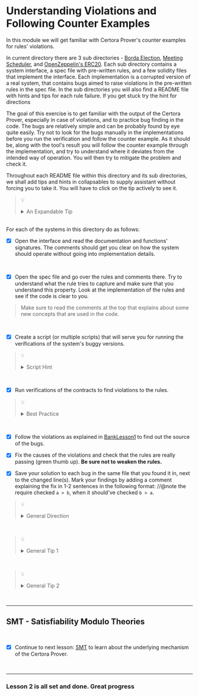 # Understanding Violations and Following Counter Examples

In this module we will get familiar with Certora Prover's counter examples for rules' violations.

In current directory there are 3 sub directories - [Borda Election](Borda), [Meeting Scheduler](MeetingScheduler), and [OpenZeppelin's ERC20](ERC20).
Each sub directory contains a system interface, a spec file with pre-written rules, and a few solidity files that implement the interface.
Each implementation is a corrupted version of a real system, that contains bugs aimed to raise violations in the pre-written rules in the spec file.
In the sub directories you will also find a README file with hints and tips for each rule failure. If you get stuck try the hint for directions

The goal of this exercise is to get familiar with the output of the Certora Prover, especially in case of violations, and to practice bug finding in the code.
The bugs are relatively simple and can be probably found by eye quite easily. Try not to look for the bugs manually in the implementations before you run the verification and follow the counter example. As it should be, along with the tool's result you will follow the counter example through the implementation, and try to understand where it deviates from the intended way of operation. You will then try to mitigate the problem and check it.

Throughout each README file within this directory and its sub directories, we shall add tips and hints in collapsables to supply assistant without forcing you to take it. You will have to click on the tip actively to see it.

> :bulb:
>
> <details>
>  <summary>An Expandable Tip</summary>
>  Always tip your waiters and waitresses.
> </details>

</br>
For each of the systems in this directory do as follows:

</br>

- [x] Open the interface and read the documentation and functions' signatures. The comments should get you clear on how the system should operate without going into implementation details.

</br>

- [x] Open the spec file and go over the rules and comments there. Try to understand what the rule tries to capture and make sure that you understand this property. Look at the implementation of the rules and see if the code is clear to you.

> Make sure to read the comments at the top that explains about some new concepts that are used in the code.

</br>

- [x] Create a script (or multiple scripts) that will serve you for running the verifications of the system's buggy versions.

> :bulb:
>
> <details>
>  <summary>Script Hint</summary>
>  Craft your script wisely - use the `--rule` to filter out information that isn't of your interest.
> </details>

</br>

- [x] Run verifications of the contracts to find violations to the rules.

> :bulb:
>
> <details>
>  <summary>Best Practice</summary>
>  First run the <b>entire spec</b> file against the contract you are investigating. This way you'll see which rules you need to focus on. Later you can specify a specific rule to run the contract against to save run time.
> </details>

</br>

- [x] Follow the violations as explained in [BankLesson1](../01.Lesson_GettingStarted/BankLesson1) to find out the source of the bugs.

- [x] Fix the causes of the violations and check that the rules are really passing (green thumb up). **Be sure not to weaken the rules.**

- [x] Save your solution to each bug in the same file that you found it in, next to the changed line(s). Mark your findings by adding a comment explaining the fix in 1-2 sentences in the following format: //@note the require checked `a > b`, when it should've checked `b > a`.

> :bulb:
>
> <details>
>  <summary>General Direction</summary>
>  Most of the bugs are in the solidity contracts, i.e. the rules are passing correctly on the "fixed version" of the code that was corrupted for this exercise.
> However, in a few specific cases, the specifications were tempered with, i.e. the rules will fail on the "fixed version" as well.
> </details>

</br>

> :bulb:
>
> <details>
>  <summary>General Tip 1</summary>
> In the spec file - Try assigning variables instead of having direct function calls in expressions. By assigning variables the call trace becomes clearer and the variables' section volunteers more information.
> </details>

</br>

> :bulb:
>
> <details>
>  <summary>General Tip 2</summary>
> In the spec file - Try breaking complex expressions to achieve code readability and a more simplified call trace.
> </details>

</br>

---

## SMT - Satisfiability Modulo Theories

</br>

- [x] Continue to next lesson: [SMT](../03.Lesson_SMT) to learn about the underlying mechanism of the Certora Prover.

</br>

---

### Lesson 2 is all set and done. Great progress
